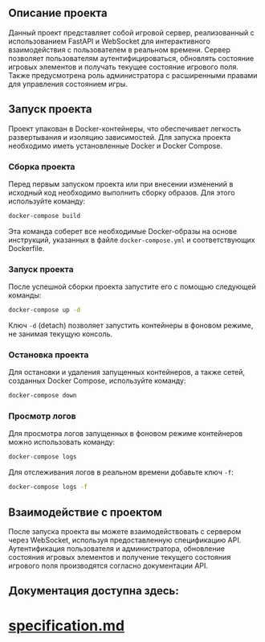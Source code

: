 
## Описание проекта

Данный проект представляет собой игровой сервер, реализованный с использованием FastAPI и WebSocket для интерактивного взаимодействия с пользователем в реальном времени. Сервер позволяет пользователям аутентифицироваться, обновлять состояние игровых элементов и получать текущее состояние игрового поля. Также предусмотрена роль администратора с расширенными правами для управления состоянием игры.

## Запуск проекта

Проект упакован в Docker-контейнеры, что обеспечивает легкость развертывания и изоляцию зависимостей. Для запуска проекта необходимо иметь установленные Docker и Docker Compose.

### Сборка проекта

Перед первым запуском проекта или при внесении изменений в исходный код необходимо выполнить сборку образов. Для этого используйте команду:

```sh
docker-compose build
```

Эта команда соберет все необходимые Docker-образы на основе инструкций, указанных в файле `docker-compose.yml` и соответствующих Dockerfile.

### Запуск проекта

После успешной сборки проекта запустите его с помощью следующей команды:

```sh
docker-compose up -d
```

Ключ `-d` (detach) позволяет запустить контейнеры в фоновом режиме, не занимая текущую консоль.

### Остановка проекта

Для остановки и удаления запущенных контейнеров, а также сетей, созданных Docker Compose, используйте команду:

```sh
docker-compose down
```

### Просмотр логов

Для просмотра логов запущенных в фоновом режиме контейнеров можно использовать команду:

```sh
docker-compose logs
```

Для отслеживания логов в реальном времени добавьте ключ `-f`:

```sh
docker-compose logs -f
```

## Взаимодействие с проектом

После запуска проекта вы можете взаимодействовать с сервером через WebSocket, используя предоставленную спецификацию API. Аутентификация пользователя и администратора, обновление состояния игровых элементов и получение текущего состояния игрового поля производятся согласно документации API.

## Документация доступна здесь:

# [specification.md](backend%2Fapp%2Fdocs%2Fspecification.md)